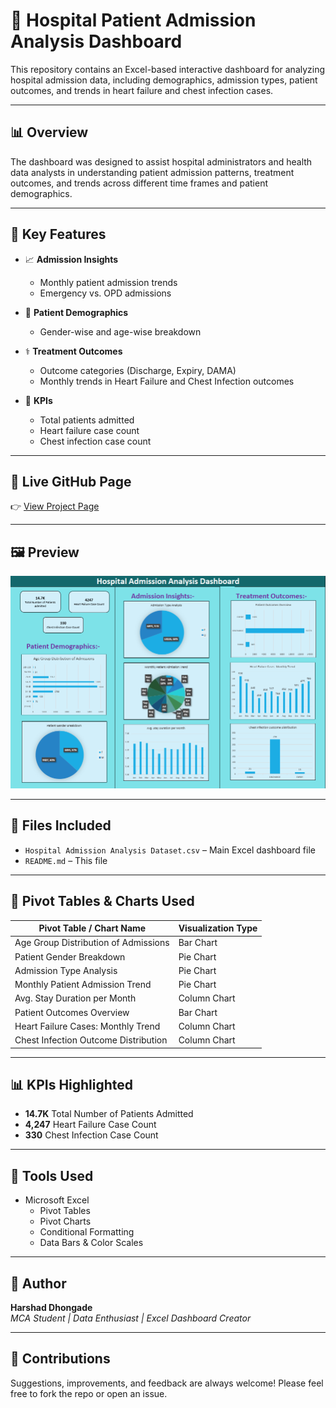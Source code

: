 # 🏥 Hospital Patient Admission Analysis Dashboard
This repository contains an Excel-based interactive dashboard for analyzing hospital admission data, including demographics, admission types, patient outcomes, and trends in heart failure and chest infection cases.

---

## 📊 Overview
The dashboard was designed to assist hospital administrators and health data analysts in understanding patient admission patterns, treatment outcomes, and trends across different time frames and patient demographics.

---

## 📌 Key Features
- 📈 **Admission Insights**
  - Monthly patient admission trends
  - Emergency vs. OPD admissions

- 👤 **Patient Demographics**
  - Gender-wise and age-wise breakdown

- ⚕️ **Treatment Outcomes**
  - Outcome categories (Discharge, Expiry, DAMA)
  - Monthly trends in Heart Failure and Chest Infection outcomes

- 🧮 **KPIs**
  - Total patients admitted
  - Heart failure case count
  - Chest infection case count

---

## 🔗 Live GitHub Page
👉 [View Project Page](https://harshad912004.github.io/Hospital_Patient_Admission_Analysis_Dashboard/)

---

## 🖼️ Preview
![Dashboard Screenshot](HAAD_Dashboard.png)

---

## 📁 Files Included
- `Hospital Admission Analysis Dataset.csv` – Main Excel dashboard file
- `README.md` – This file

---

## 📌 Pivot Tables & Charts Used
| Pivot Table / Chart Name                     | Visualization Type |
|----------------------------------------------|---------------------|
| Age Group Distribution of Admissions         | Bar Chart           |
| Patient Gender Breakdown                     | Pie Chart           |
| Admission Type Analysis                      | Pie Chart           |
| Monthly Patient Admission Trend              | Pie Chart           |
| Avg. Stay Duration per Month                 | Column Chart        |
| Patient Outcomes Overview                    | Bar Chart           |
| Heart Failure Cases: Monthly Trend           | Column Chart        |
| Chest Infection Outcome Distribution         | Column Chart        |

---

## 📊 KPIs Highlighted
- **14.7K** Total Number of Patients Admitted  
- **4,247** Heart Failure Case Count  
- **330** Chest Infection Case Count  

---

## 🧠 Tools Used
- Microsoft Excel
  - Pivot Tables
  - Pivot Charts
  - Conditional Formatting
  - Data Bars & Color Scales

---

## 📘 Author
**Harshad Dhongade**  
_MCA Student | Data Enthusiast | Excel Dashboard Creator_

---

## 🙌 Contributions
Suggestions, improvements, and feedback are always welcome! Please feel free to fork the repo or open an issue.
